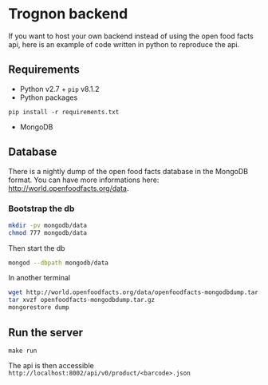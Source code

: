 # Trognon backend
If you want to host your own backend instead of using the open food facts api, here is
an example of code written in python to reproduce the api.

## Requirements
- Python v2.7 + `pip` v8.1.2
- Python packages
```
pip install -r requirements.txt
```
- MongoDB

## Database
There is a nightly dump of the open food facts database in the MongoDB format. You can
have more informations here: http://world.openfoodfacts.org/data.

### Bootstrap the db
```bash
mkdir -pv mongodb/data
chmod 777 mongodb/data
```

Then start the db
```bash
mongod --dbpath mongodb/data
```

In another terminal
```bash
wget http://world.openfoodfacts.org/data/openfoodfacts-mongodbdump.tar.gz
tar xvzf openfoodfacts-mongodbdump.tar.gz
mongorestore dump
```

## Run the server
```
make run
```

The api is then accessible `http://localhost:8002/api/v0/product/<barcode>.json`
